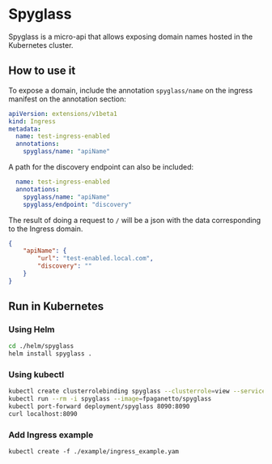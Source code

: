 # Spyglass

Spyglass is a micro-api that allows exposing domain names hosted in the Kubernetes cluster.

## How to use it
To expose a domain, include the annotation `spyglass/name` on the ingress manifest on the annotation section:
```yaml
apiVersion: extensions/v1beta1
kind: Ingress
metadata:
  name: test-ingress-enabled
  annotations:
    spyglass/name: "apiName"
```

A path for the discovery endpoint can also be included:
```yaml
  name: test-ingress-enabled
  annotations:
    spyglass/name: "apiName"
    spyglass/endpoint: "discovery"
```

The result of doing a request to `/` will be a json with the data corresponding to the Ingress domain.

```json
{
    "apiName": {
        "url": "test-enabled.local.com",
        "discovery": ""
    }
}
```

## Run in Kubernetes

### Using Helm
```bash
cd ./helm/spyglass
helm install spyglass .
```

### Using kubectl
```bash
kubectl create clusterrolebinding spyglass --clusterrole=view --serviceaccount=default:default
kubectl run --rm -i spyglass --image=fpaganetto/spyglass
kubectl port-forward deployment/spyglass 8090:8090
curl localhost:8090
```

### Add Ingress example
```
kubectl create -f ./example/ingress_example.yam
```
